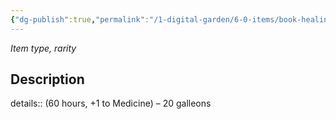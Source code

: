```yaml
---
{"dg-publish":true,"permalink":"/1-digital-garden/6-0-items/book-healing-through-enchantment/","tags":["#item","#mundane","#book"]}
---
```


*Item type, rarity*

## Description

details:: (60 hours, +1 to Medicine) – 20 galleons